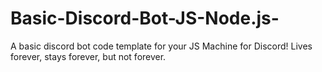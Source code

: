 # Basic-Discord-Bot-JS-Node.js-
A basic discord bot code template for your JS Machine for Discord! Lives forever, stays forever, but not forever.
